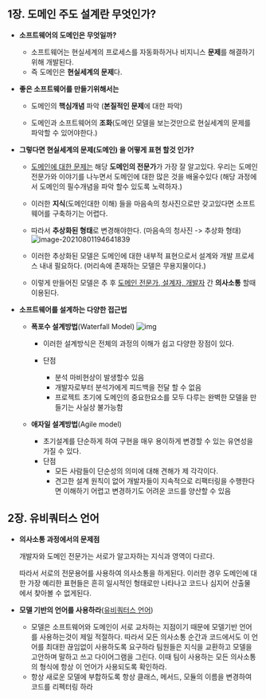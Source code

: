 ## 1장. 도메인 주도 설계란 무엇인가? 

- **소프트웨어의 도메인은 무엇일까?**
  - 소프트웨어는 현실세계의 프로세스를 자동화하거나 비지니스 **문제**를 해결하기 위해 개발된다.
  - 즉 도메인은 **현실세계의 문제**다.

- **좋은 소프트웨어를 만들기위해서는** 

  - 도메인의 **핵심개념** 파악 (**본질적인 문제**에 대한 파악)

  - 도메인과 소프트웨어의 **조화**(도메인 모델을 보는것만으로 현실세계의 문제를 파악할 수 있어야한다.)

- **그렇다면 현실세계의 문제(도메인) 을 어떻게 표현 할것 인가?**

  - <u>도메인에 대한 문제는</u> 해당 **도메인의 전문가**가 가장 잘 알고있다. 우리는 도메인 전문가와 이야기를 나누면서 도메인에 대한 많은 것을 배울수있다
    (해당 과정에서 도메인의 필수개념을 파악 할수 있도록 노력하자.)
  - 이러한 **지식**(도메인대한 이해) 들을 마음속의 청사진으로만 갖고있다면 소프트웨어를 구축하기는 어렵다.
  - 따라서 **추상화된 형태**로 변경해야한다. (마음속의 청사진 -> 추상화 형태)
    ![image-20210801194641839](https://tva1.sinaimg.cn/large/008i3skNgy1gt1hbfoe9jj60j507dq3202.jpg)

  - 이러한 추상화된 모델은 도메인에 대한 내부적 표현으로서 설계와 개발 프로세스 내내 필요하다.
    (머리속에 존재하는 모델은 무용지물이다.)

  - 이렇게 만들어진 모델은 추 후 <u>도메인 전문가, 설계자, 개발자</u> 간 **의사소통** 할때 이용된다. 

    

- **소프트웨어를 설계하는 다양한 접근법**

  - **폭포수 설계방법**(Waterfall Model)
    ![img](https://upload.wikimedia.org/wikipedia/commons/thumb/e/e2/Waterfall_model.svg/350px-Waterfall_model.svg.png)

    - 이러한 설계방식은 전체의 과정의 이해가 쉽고 다양한 장점이 있다.

    - 단점

      - 분석 마비현상이 발생할수 있음
      - 개발자로부터 분석가에게 피드백을 전달 할 수 없음
      - 프로젝트 초기에 도메인의 중요한요소를 모두 다루는 완벽한 모델을 만들기는 사실상 불가능함

      

  - **애자일 설계방법**(Agile model)

    - 초기설계를 단순하게 하여 구현을 매우 용이하게 변경할 수 있는 유연성을 가질 수 있다.
    - 단점
      - 모든 사람들이 단순성의 의미에 대해 견해가 제 각각이다.
      - 견고한 설계 원칙이 없어 개발자들이 지속적으로 리팩터링을 수행한다면 이해하기 어렵고 변경하기도 어려운 코드를 양산할 수 있음



## 2장. 유비쿼터스 언어

- **의사소통 과정에서의 문제점**

  개발자와 도메인 전문가는 서로가 알고자하는 지식과 영역이 다르다.

  따라서 서로의 전문용어를 사용하여 의사소통을 하게된다. 이러한 경우 도메인에 대한 가장 예리한 표현들은 흔히 일시적인 형태로만 나타나고 코드나 심지어 산출물 에서 찾아볼 수 없게된다.

- **모델 기반의 언어를 사용하라**(<u>유비쿼터스 언어</u>)
  - 모델은 소프트웨어와 도메인이 서로 교차하는 지점이기 때문에 모델기반 언어를 사용하는것이 제일 적절하다.
    따라서 모든 의사소통 순간과 코드에서도 이 언어를 최대한 끊임없이 사용하도록 요구하라 팀원들은 지식을 교환하고 모델을 고안하며 말하고 쓰고 다이어그램을 그린다. 이때 팀이 사용하는 모든 의사소통의 형식에 항상 이 언어가 사용되도록 확인하라.
  - 항상 새로운 모델에 부합하도록 항상 클래스, 메서드, 모듈의 이름을 변경하여 코드를 리펙터링 하라

